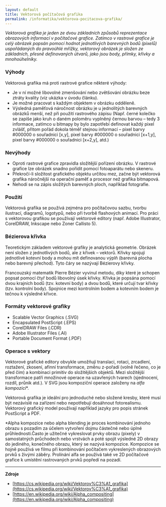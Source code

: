 ```yaml
---
layout: default
title: Vektorová počítačová grafika
permalink: /informatika/vektorova-pocitacova-grafika/
---
```


*Vektorová grafika je jeden ze dvou základních způsobů reprezentace obrazových informací v počítačové grafice. Zatímco v rastrové grafice je celý obrázek popsán pomocí hodnot jednotlivých barevných bodů (pixelů) uspořádaných do pravoúhlé mřížky, vektorový obrázek je složen ze základních, přesně definovaných útvarů, jako jsou body, přímky, křivky a mnohoúhelníky.*

### Výhody

Vektorová grafika má proti rastrové grafice některé výhody:

- Je v ní možné libovolné zmenšování nebo zvětšování obrázku beze ztráty kvality (viz ukázka v úvodu článku).
- Je možné pracovat s každým objektem v obrázku odděleně.
- Výsledná paměťová náročnost obrázku je u jednolitých barevných obrázků menší, než při použití rastrového zápisu (Např. černé kolečko se zapíše jako kruh o daném poloměru vyplněný černou barvou – tedy 3 informace, zatímco u bitmapy by bylo zapotřebí definovat každý pixel zvlášť, přitom pořád dokola téměř stejnou informací – pixel barvy #000000 o souřadnici [x,y], pixel barvy #000000 o souřadnici [x+1,y], pixel barvy #000000 o souřadnici [x+2,y], atd.)

### Nevýhody

- Oproti rastrové grafice zpravidla složitější pořízení obrázku. V rastrové grafice lze obrázek snadno pořídit pomocí fotoaparátu nebo skeneru.
- Překročí-li složitost grafického objektu určitou mez, začne být vektorová grafika náročnější na operační paměť a procesor než grafika bitmapová.
- Nehodí se na zápis složitých barevných ploch, například fotografie.

### Použití

Vektorová grafika se používá zejména pro počítačovou sazbu, tvorbu ilustrací, diagramů, logotypů, nebo při tvorbě flashových animací. Pro práci s vektorovou grafikou se používají vektorové editory (např. Adobe Illustrator, CorelDRAW, Inkscape nebo Zoner Callisto 5).

### Bézierova křivka

Teoretickým základem vektorové grafiky je analytická geometrie. Obrázek není složen z jednotlivých bodů, ale z křivek – vektorů. Křivky spojují jednotlivé kotevní body a mohou mít definovanou výplň (barevná plocha nebo barevný přechod). Tyto čáry se nazývají Bézierovy křivky.

Francouzský matematik Pierre Bézier vyvinul metodu, díky které je schopen popsat pomocí čtyř bodů libovolný úsek křivky. Křivka je popsána pomocí dvou krajních bodů (tzv. kotevní body) a dvou bodů, které určují tvar křivky (tzv. kontrolní body). Spojnice mezi kontrolním bodem a kotevním bodem je tečnou k výsledné křivce. 

### Formáty vektorové grafiky

- Scalable Vector Graphics (.SVG)
- Encapsulated PostScript (.EPS)
- CorelDRAW Files (.CDR)
- Adobe Illustrator Files (.AI)
- Portable Document Format (.PDF)

### Operace s vektory

Vektorové grafické editory obvykle umožňují translaci, rotaci, zrcadlení, roztažení, zkosení, afinní transformace, změnu z-pořadí (volně řečeno, co je před čím) a kombinaci primitiv do složitějších objektů. Mezi složitější transformace patří množinové operace na uzavřených tvarech (sjednocení, rozdíl, průnik atd.). V SVG jsou kompoziční operace založeny na *alfa kompozici*\*.

Vektorová grafika je ideální pro jednoduché nebo složené kresby, které musí být nezávislé na zařízení nebo nepotřebují dosáhnout fotorealismu. Vektorový grafický model používají například jazyky pro popis stránek PostScript a PDF.

\*Alpha kompozice nebo alpha blending je proces kombinování jednoho obrazu s pozadím za účelem vytvoření dojmu částečné nebo úplné průhlednosti.Často je užitečné vykreslovat prvky obrazu (pixely) v samostatných průchodech nebo vrstvách a poté spojit výsledné 2D obrazy do jediného, konečného obrazu, který se nazývá kompozice. Kompozice se hojně používá ve filmu při kombinování počítačem vykreslených obrazových prvků s živými záběry. Prolínání alfa se používá také ve 2D počítačové grafice k umístění rastrovaných prvků popředí na pozadí.

---------------------

**Zdroje**

- [https://cs.wikipedia.org/wiki/Vektorov%C3%A1_grafika](https://cs.wikipedia.org/wiki/Vektorov%C3%A1_grafika)
- [https://en.wikipedia.org/wiki/Alpha_compositing](https://en.wikipedia.org/wiki/Alpha_compositing)
